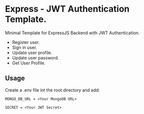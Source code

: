 # Express - JWT Authentication Template.

Minimal Template for ExpressJS Backend with JWT Authentication.

* Register user.
* Sign in user.
* Update user profile.
* Update user password.
* Get User Profile.

## Usage

Create a .env file int the root directory and add:
```
MONGO_DB_URL = <Your MongoDB URL>

SECRET = <Your JWT Secret>
```
